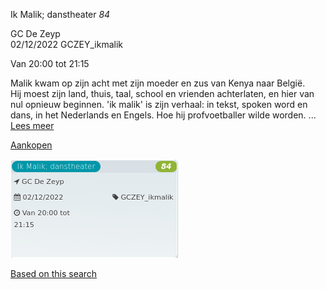 Ik Malik; danstheater *84*

GC De Zeyp  
02/12/2022 GCZEY\_ikmalik  

Van 20:00 tot 21:15

  

  

Malik kwam op zijn acht met zijn moeder en zus van Kenya naar België.  
Hij moest zijn land, thuis, taal, school en vrienden achterlaten, en hier van nul opnieuw beginnen. 'ik malik' is zijn verhaal: in tekst, spoken word en dans, in het Nederlands en Engels. Hoe hij profvoetballer wilde worden. ...  
[Lees meer](https://tickets.vgc.be/activity/subscribe/GCZEY_ikmalik)

[Aankopen](https://tickets.vgc.be/ticketingActivity/subscribe/GCZEY_ikmalik)

![](82606.png)

[Based on this search](https://tickets.vgc.be/activity/index?&vrijeplaatsen=1&Age%5B%5D=4%2C6&entity=276)